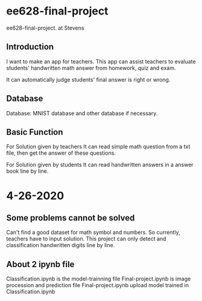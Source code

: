 # ee628-final-project
ee628-final-project. at Stevens

## Introduction
I want to make an app for teachers. This app can assist teachers to evaluate students' handwritten math answer from homework, quiz and exam. 

It can automatically judge students' final answer is right or wrong. 

## Database
Database: MNIST database and other database if necessary.

## Basic Function
For Solution given by teachers
It can read simple math question from a txt file, then get the answer of these questions.


For Solution given by students
It can read handwritten answers in a answer book line by line.  

# 4-26-2020
## Some problems cannot be solved
Can't find a good dataset for math symbol and numbers. So currently, teachers have to input solution.
This project can only detect and classification handwritten digits line by line.

## About 2 ipynb file
Classification.ipynb	is the model-trainning file
Final-project.ipynb is image procession and prediction file
Final-project.ipynb upload model trained in Classification.ipynb 

